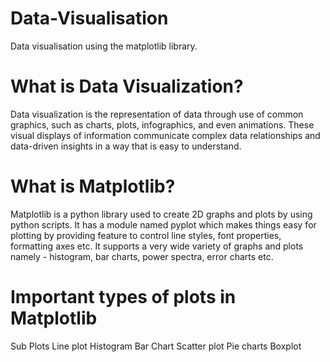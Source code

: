 # Data-Visualisation
Data visualisation using the matplotlib library.

# What is Data Visualization?

Data visualization is the representation of data through use of common graphics, such as charts, plots, infographics, and even animations. These visual displays of information communicate complex data relationships and data-driven insights in a way that is easy to understand.

# What is Matplotlib?
Matplotlib is a python library used to create 2D graphs and plots by using python scripts. It has a module named pyplot which makes things easy for plotting by providing feature to control line styles, font properties, formatting axes etc. It supports a very wide variety of graphs and plots namely - histogram, bar charts, power spectra, error charts etc.

# Important types of plots in Matplotlib

Sub Plots
Line plot
Histogram
Bar Chart
Scatter plot
Pie charts
Boxplot

